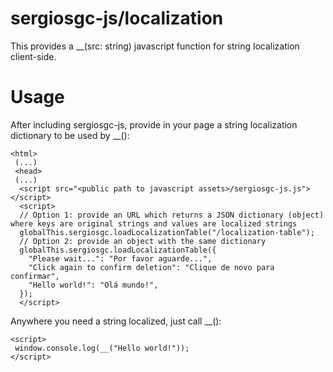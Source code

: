 # sergiosgc-js/localization

This provides a __(src: string) javascript function for string localization client-side.

# Usage

After including sergiosgc-js, provide in your page a string localization dictionary to be used by __():
```
<html>
 (...)
 <head>
 (...)
  <script src="<public path to javascript assets>/sergiosgc-js.js"></script>
  <script>
  // Option 1: provide an URL which returns a JSON dictionary (object) where keys are original strings and values are localized strings
  globalThis.sergiosgc.loadLocalizationTable("/localization-table");
  // Option 2: provide an object with the same dictionary
  globalThis.sergiosgc.loadLocalizationTable({
    "Please wait...": "Por favor aguarde...",
    "Click again to confirm deletion": "Clique de novo para confirmar",
    "Hello world!": "Olá mundo!",
  });
  </script>
```

Anywhere you need a string localized, just call __():
```
<script>
 window.console.log(__("Hello world!"));
</script>
```
